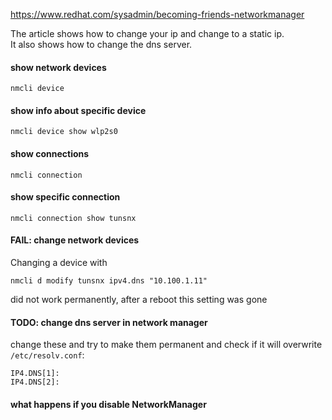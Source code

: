 https://www.redhat.com/sysadmin/becoming-friends-networkmanager

The article shows how to change your ip and change to a static ip.\
It also shows how to change the dns server.

#### show network devices

```
nmcli device
```

#### show info about specific device

```
nmcli device show wlp2s0
```

#### show connections

```
nmcli connection
```

#### show specific connection
```
nmcli connection show tunsnx
```

#### FAIL: change network devices

Changing a device with
```
nmcli d modify tunsnx ipv4.dns "10.100.1.11"
```
did not work permanently, after a reboot this setting was gone

#### TODO: change dns server in network manager

change these and try to make them permanent and check if it will overwrite `/etc/resolv.conf`:
```
IP4.DNS[1]: 
IP4.DNS[2]:
```

#### what happens if you disable NetworkManager


